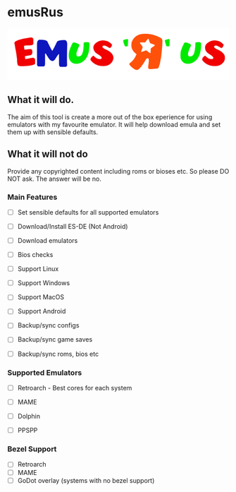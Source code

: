 # emusRus

![All You R Bezels are Belonging yto Us](src/assets/graphics/emusRus.png)

## What it will do.
The aim of this tool is create a more out of the box eperience for using emulators with my favourite emulator. It will help download emula and set them up with sensible defaults.

## What it will not do
Provide any copyrighted content including roms or bioses etc. So please DO NOT ask. The answer will be no.

### Main Features
- [ ] Set sensible defaults for all supported emulators
- [ ] Download/Install ES-DE (Not Android)
- [ ] Download emulators
- [ ] Bios checks
- [ ] Support Linux
- [ ] Support Windows
- [ ] Support MacOS
- [ ] Support Android
- [ ] Backup/sync configs
- [ ] Backup/sync game saves
- [ ] Backup/sync roms, bios etc


### Supported Emulators
- [ ] Retroarch - Best cores for each system
- [ ] MAME
- [ ] Dolphin
- [ ] PPSPP


### Bezel Support
- [ ] Retroarch
- [ ] MAME
- [ ] GoDot overlay (systems with no bezel support)
